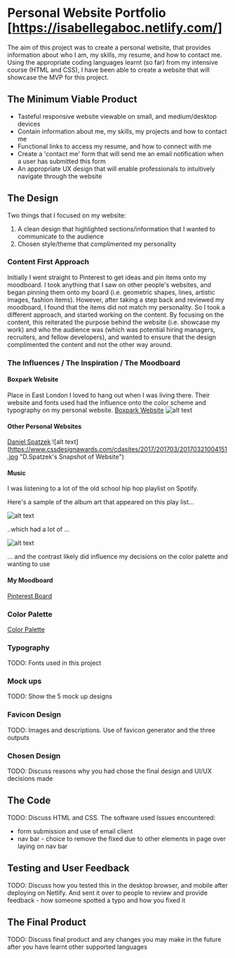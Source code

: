 # Personal Website Portfolio [https://isabellegaboc.netlify.com/]

The aim of this project was to create a personal website, that provides information about who I am, my skills, my resume, and how to contact me. Using the appropriate coding languages learnt (so far) from my intensive course (HTML and CSS), I have been able to create a website that will showcase the MVP for this project.

## The Minimum Viable Product

* Tasteful responsive website viewable on small, and medium/desktop devices
* Contain information about me, my skills, my projects and how to contact me
* Functional links to access my resume, and how to connect with me
* Create a 'contact me' form that will send me an email notification when a user has submitted this form
* An appropriate UX design that will enable professionals to intuitively navigate through the website

## The Design
Two things that I focused on my website:
1. A clean design that highlighted sections/information that I wanted to communicate to the audience
2. Chosen style/theme that complimented my personality

### Content First Approach
Initially I went straight to Pinterest to get ideas and pin items onto my moodboard. I took anything that I saw on other people's websites, and began pinning them onto my board (i.e. geometric shapes, lines, artistic images, fashion items). However, after taking a step back and reviewed my moodboard, I found that the items did not match my personality. So I took a different approach, and started working on the content. By focusing on the content, this reiterated the purpose behind the website (i.e. showcase my work) and who the audience was (which was potential hiring managers, recruiters, and fellow developers), and wanted to ensure that the design complimented the content and not the other way around.


### The Influences / The Inspiration / The Moodboard

#### Boxpark Website
Place in East London I loved to hang out when I was living there. Their website and fonts used had the influence onto the color scheme and typography on my personal website.
[Boxpark Website](https://www.boxpark.co.uk/)
![alt text](https://www.boxpark.co.uk/assets/Uploads/_resampled/FillWyIxOTIwIiwiMTA4MCJd/Boxpark-Shoreditch-East.jpg "Box Park Image")

#### Other Personal Websites
[Daniel Spatzek](http://www.danielspatzek.com/Home)
![alt text] (https://www.cssdesignawards.com/cdasites/2017/201703/20170321004151.jpg "D.Spatzek's Snapshot of Website")

#### Music
I was listening to a lot of the old school hip hop playlist on Spotify. 

Here's a sample of the album art that appeared on this play list...

![alt text](http://hiphopgoldenage.com/wp-content/uploads/2016/01/IMG_20160128_095646.jpg "hip hop album art")

..which had a lot of ...

![alt text](http://assets.nydailynews.com/polopoly_fs/1.2610379.1461273674!/img/httpImage/image.jpg_gen/derivatives/article_1200/157281376.jpg "Parental Advisory Image")

... and the contrast likely did influence my decisions on the color palette and wanting to use

#### My Moodboard
[Pinterest Board](https://au.pinterest.com/igaboc/personal-website-inspiration/ "Personal Website Moodboard")


### Color Palette



[Color Palette](https://www.figma.com/file/Z1ADCNcvr6lVLk04sz14aI9e/Personal-Website-Design---Color-Palette "Color Palette")

### Typography
TODO: Fonts used in this project

### Mock ups
TODO: Show the 5 mock up designs

### Favicon Design
TODO: Images and descriptions. Use of favicon generator and the three outputs

### Chosen Design
TODO: Discuss reasons why you had chose the final design and UI/UX decisions made

## The Code

TODO: Discuss HTML and CSS. The software used Issues encountered: 
* form submission and use of email client
* nav bar - choice to remove the fixed due to other elements in page over laying on nav bar

## Testing and User Feedback
TODO: Discuss how you tested this in the desktop browser, and mobile after deploying on Netlify. And sent it over to people to review and provide feedback - how someone spotted a typo and how you fixed it

## The Final Product
TODO: Discuss final product and any changes you may make in the future after you have learnt other supported languages
